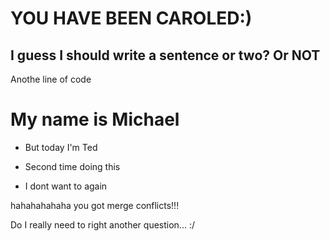 
# YOU HAVE BEEN CAROLED:)

## I guess I should write a sentence or two? Or NOT

Anothe line of code 


# My name is Michael

- But today I'm Ted


- Second time doing this

- I dont want to again

hahahahahaha you got merge conflicts!!!

Do I really need to right another question... :/

